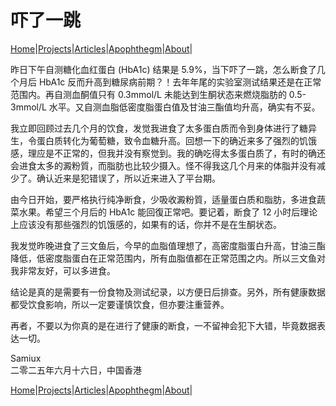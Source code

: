 # 吓了一跳

[Home](/README.md)|[Projects](/projects.md)|[Articles](/articles.md)|[Apophthegm](/apophthegm.md)|[About](/about.md)|

昨日下午自测糖化血红蛋白 (HbA1c) 结果是 5.9%，当下吓了一跳，怎么断食了几个月后 HbA1c 反而升高到糖尿病前期？！去年年尾的实验室测试结果还是在正常范围内。再自测血酮值只有 0.3mmol/L 未能达到生酮状态来燃烧脂肪的 0.5-3mmol/L 水平。又自测血脂低密度脂蛋白值及甘油三酯值均升高，确实有不妥。

我立即回顾过去几个月的饮食，发觉我进食了太多蛋白质而令到身体进行了糖异生，令蛋白质转化为葡萄糖，致令血糖升高。回想一下的确近来多了强烈的饥饿感，理应是不正常的，但我并没有察觉到。我的确吃得太多蛋白质了，有时的确还会进食太多的澱粉質，而脂肪也比较少摄入。怪不得我这几个月来的体脂并没有减少了。确认近来是犯错误了，所以近来进入了平台期。

由今日开始，要严格执行纯净断食，少吸收澱粉質，适量蛋白质和脂肪，多进食蔬菜水果。希望三个月后的 HbA1c 能回復正常吧。要记着，断食了 12 小时后理论上应该没有那些强烈的饥饿感的，如果有的话，你并不是在生酮状态。

我发觉昨晚进食了三文鱼后，今早的血脂值理想了，高密度脂蛋白升高，甘油三酯降低，低密度脂蛋白在正常范围内，所有血脂值都在正常范围之内。所以三文鱼对我非常友好，可以多进食。

结论是真的是需要有一份食物及测试纪录，以方便日后排查。另外，所有健康数据都受饮食影响，所以一定要谨慎饮食，但亦要注重营养。

再者，不要以为你真的是在进行了健康的断食，一不留神会犯下大错，毕竟数据表达一切。

Samiux    
二零二五年六月十六日，中国香港    

[Home](/README.md)|[Projects](/projects.md)|[Articles](/articles.md)|[Apophthegm](/apophthegm.md)|[About](/about.md)|
